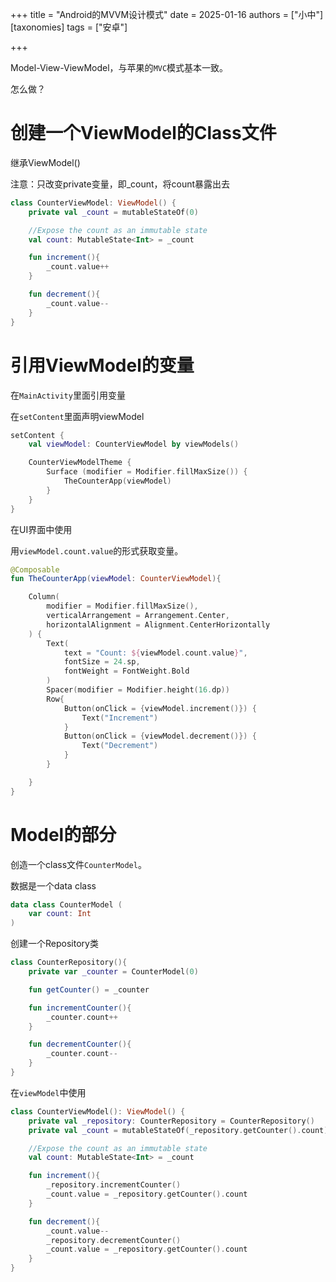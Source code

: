 +++
title = "Android的MVVM设计模式"
date = 2025-01-16
authors = ["小中"]
[taxonomies]
tags = ["安卓"]

+++

Model-View-ViewModel，与苹果的`MVC`模式基本一致。

怎么做？

# 创建一个ViewModel的Class文件

继承ViewModel()

注意：只改变private变量，即_count，将count暴露出去

```kt
class CounterViewModel: ViewModel() {
    private val _count = mutableStateOf(0)

    //Expose the count as an immutable state
    val count: MutableState<Int> = _count

    fun increment(){
        _count.value++
    }

    fun decrement(){
        _count.value--
    }
}
```

# 引用ViewModel的变量

在`MainActivity`里面引用变量

在`setContent`里面声明viewModel

```kt
setContent {
    val viewModel: CounterViewModel by viewModels()

    CounterViewModelTheme {
        Surface (modifier = Modifier.fillMaxSize()) {
            TheCounterApp(viewModel)
        }
    }
}
```

在UI界面中使用

用`viewModel.count.value`的形式获取变量。

```kt
@Composable
fun TheCounterApp(viewModel: CounterViewModel){

    Column(
        modifier = Modifier.fillMaxSize(),
        verticalArrangement = Arrangement.Center,
        horizontalAlignment = Alignment.CenterHorizontally
    ) {
        Text(
            text = "Count: ${viewModel.count.value}",
            fontSize = 24.sp,
            fontWeight = FontWeight.Bold
        )
        Spacer(modifier = Modifier.height(16.dp))
        Row{
            Button(onClick = {viewModel.increment()}) {
                Text("Increment")
            }
            Button(onClick = {viewModel.decrement()}) {
                Text("Decrement")
            }
        }

    }
}
```

# Model的部分

创造一个class文件`CounterModel`。

数据是一个data class

```kt
data class CounterModel (
    var count: Int
)
```

创建一个Repository类

```kt
class CounterRepository(){
    private var _counter = CounterModel(0)

    fun getCounter() = _counter

    fun incrementCounter(){
        _counter.count++
    }

    fun decrementCounter(){
        _counter.count--
    }
}
```

在`viewModel`中使用

```kt
class CounterViewModel(): ViewModel() {
    private val _repository: CounterRepository = CounterRepository()
    private val _count = mutableStateOf(_repository.getCounter().count)

    //Expose the count as an immutable state
    val count: MutableState<Int> = _count

    fun increment(){
        _repository.incrementCounter()
        _count.value = _repository.getCounter().count
    }

    fun decrement(){
        _count.value--
        _repository.decrementCounter()
        _count.value = _repository.getCounter().count
    }
}
```
